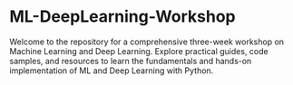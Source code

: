 # ML-DeepLearning-Workshop
Welcome to the repository for a comprehensive three-week workshop on Machine Learning and Deep Learning. Explore practical guides, code samples, and resources to learn the fundamentals and hands-on implementation of ML and Deep Learning with Python.

